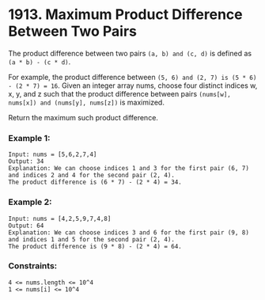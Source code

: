 # 1913. Maximum Product Difference Between Two Pairs

The product difference between two pairs `(a, b) and (c, d)` is defined as `(a * b) - (c * d)`.

For example, the product difference between `(5, 6) and (2, 7) is (5 * 6) - (2 * 7) = 16`.
Given an integer array nums, choose four distinct indices w, x, y, and z such that the product difference between pairs `(nums[w], nums[x]) and (nums[y], nums[z])` is maximized.

Return the maximum such product difference.

 

### Example 1:
```
Input: nums = [5,6,2,7,4]
Output: 34
Explanation: We can choose indices 1 and 3 for the first pair (6, 7) and indices 2 and 4 for the second pair (2, 4).
The product difference is (6 * 7) - (2 * 4) = 34.
```
### Example 2:
```
Input: nums = [4,2,5,9,7,4,8]
Output: 64
Explanation: We can choose indices 3 and 6 for the first pair (9, 8) and indices 1 and 5 for the second pair (2, 4).
The product difference is (9 * 8) - (2 * 4) = 64.
```

### Constraints:
```
4 <= nums.length <= 10^4
1 <= nums[i] <= 10^4
```
